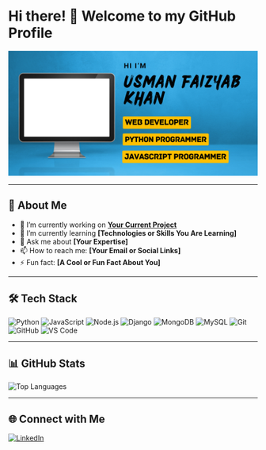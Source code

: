 # Hi there! 👋 Welcome to my GitHub Profile  

![Profile Banner](https://github.com/USMAN-FAIZYAB-KHAN/USMAN-FAIZYAB-KHAN/blob/main/github-banner.png)  

---

## 🌟 About Me  

- 🔭 I’m currently working on **[Your Current Project](#)**  
- 🌱 I’m currently learning **[Technologies or Skills You Are Learning]**  
- 💬 Ask me about **[Your Expertise]**  
- 📫 How to reach me: **[Your Email or Social Links]**  
- ⚡ Fun fact: **[A Cool or Fun Fact About You]**  

---

## 🛠️ Tech Stack 

<p align="left"> 
  <img src="https://cdn.jsdelivr.net/gh/devicons/devicon/icons/python/python-original.svg" alt="Python" height="30"/> 
  <img src="https://cdn.jsdelivr.net/gh/devicons/devicon/icons/javascript/javascript-original.svg" alt="JavaScript" height="30"/> 
  <img src="https://cdn.jsdelivr.net/gh/devicons/devicon/icons/nodejs/nodejs-original.svg" alt="Node.js" height="30"/> 
  <img src="https://cdn.jsdelivr.net/gh/devicons/devicon/icons/django/django-plain.svg" alt="Django" height="30"/> 
  <img src="https://cdn.jsdelivr.net/gh/devicons/devicon/icons/mongodb/mongodb-original.svg" alt="MongoDB" height="30"/> 
  <img src="https://cdn.jsdelivr.net/gh/devicons/devicon/icons/mysql/mysql-original.svg" alt="MySQL" height="30"/> 
  <img src="https://cdn.jsdelivr.net/gh/devicons/devicon/icons/git/git-original.svg" alt="Git" height="30"/> 
  <img src="https://cdn.jsdelivr.net/gh/devicons/devicon/icons/github/github-original.svg" alt="GitHub" height="30"/> 
  <img src="https://cdn.jsdelivr.net/gh/devicons/devicon/icons/vscode/vscode-original.svg" alt="VS Code" height="30"/> 
</p>

---

## 📊 GitHub Stats  

![Top Languages](https://github-readme-stats.vercel.app/api/top-langs/?username=USMAN-FAIZYAB-KHAN&layout=compact&theme=dark)  

---

## 🌐 Connect with Me  

<p align="left">  
  <a href="https://www.linkedin.com/in/usman-faizyab-khan" target="_blank">  
    <img src="https://cdn.jsdelivr.net/gh/devicons/devicon/icons/linkedin/linkedin-original.svg" alt="LinkedIn" width="30" height="30"/>  
  </a>  
</p>  

